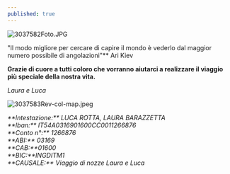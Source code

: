 ```yaml
---
published: true
---
```

![3037582Foto.JPG]({{site.baseurl}}/images/3037582Foto.JPG)

<div class="citazione">
"Il modo migliore per cercare di capire il mondo è vederlo dal maggior numero possibile di angolazioni"** 
<span style="text-align:left">Ari Kiev</span>
</div>



**Grazie di cuore a tutti coloro che vorranno aiutarci a realizzare il viaggio più speciale della nostra vita.**

_Laura e Luca_


![3037583Rev-col-map.jpeg]({{site.baseurl}}/images/3037583Rev-col-map.jpeg)

<address>
**Intestazione:** LUCA ROTTA, LAURA BARAZZETTA <br/>
**Iban:** IT54A0316901600CC0011266876<br/>
**Conto n°:** 1266876<br/>
**ABI:** 03169<br/>
**CAB:**01600<br/>
**BIC:**INGDITM1<br/>
**CAUSALE:** Viaggio di nozze Laura e Luca<br/>
</address>
